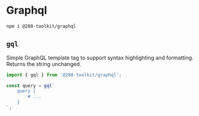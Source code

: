 # Graphql

```sh
npm i @288-toolkit/graphql
```

## `gql`

Simple GraphQL template tag to support syntax highlighting and formatting. Returns the string
unchanged.

```ts
import { gql } from '@288-toolkit/graphql';

const query = gql`
	query {
		# ...
	}
`;
```
